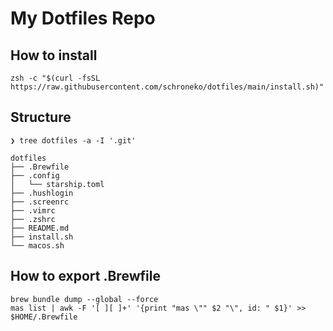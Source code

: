 # My Dotfiles Repo

## How to install
```
zsh -c "$(curl -fsSL https://raw.githubusercontent.com/schroneko/dotfiles/main/install.sh)"
```

## Structure
```
❯ tree dotfiles -a -I '.git'    

dotfiles
├── .Brewfile
├── .config
│   └── starship.toml
├── .hushlogin
├── .screenrc
├── .vimrc
├── .zshrc
├── README.md
├── install.sh
└── macos.sh
```

## How to export .Brewfile
```
brew bundle dump --global --force
mas list | awk -F '[ ][ ]+' '{print "mas \"" $2 "\", id: " $1}' >> $HOME/.Brewfile
```
